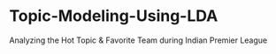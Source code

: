 # Topic-Modeling-Using-LDA
Analyzing the Hot Topic &amp; Favorite Team during Indian Premier League
